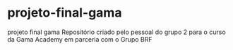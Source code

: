 # projeto-final-gama
projeto final gama
Repositório criado pelo pessoal do grupo 2 para o curso da Gama Academy em parceria com o Grupo BRF

